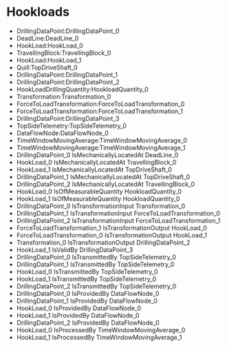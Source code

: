 # Hookloads
- DrillingDataPoint:DrillingDataPoint_0
- DeadLine:DeadLine_0
- HookLoad:HookLoad_0
- TravellingBlock:TravellingBlock_0
- HookLoad:HookLoad_1
- Quill:TopDriveShaft_0
- DrillingDataPoint:DrillingDataPoint_1
- DrillingDataPoint:DrillingDataPoint_2
- HookLoadDrillingQuantity:HookloadQuantity_0
- Transformation:Transformation_0
- ForceToLoadTransformation:ForceToLoadTransformation_0
- ForceToLoadTransformation:ForceToLoadTransformation_1
- DrillingDataPoint:DrillingDataPoint_3
- TopSideTelemetry:TopSideTelemetry_0
- DataFlowNode:DataFlowNode_0
- TimeWindowMovingAverage:TimeWindowMovingAverage_0
- TimeWindowMovingAverage:TimeWindowMovingAverage_1
- DrillingDataPoint_0 IsMechanicallyLocatedAt DeadLine_0
- HookLoad_0 IsMechanicallyLocatedAt TravellingBlock_0
- HookLoad_1 IsMechanicallyLocatedAt TopDriveShaft_0
- DrillingDataPoint_1 IsMechanicallyLocatedAt TopDriveShaft_0
- DrillingDataPoint_2 IsMechanicallyLocatedAt TravellingBlock_0
- HookLoad_0 IsOfMeasurableQuantity HookloadQuantity_0
- HookLoad_1 IsOfMeasurableQuantity HookloadQuantity_0
- DrillingDataPoint_0 IsTransformationInput Transformation_0
- DrillingDataPoint_1 IsTransformationInput ForceToLoadTransformation_0
- DrillingDataPoint_2 IsTransformationInput ForceToLoadTransformation_1
- ForceToLoadTransformation_1 IsTransformationOutput HookLoad_0
- ForceToLoadTransformation_0 IsTransformationOutput HookLoad_1
- Transformation_0 IsTransformationOutput DrillingDataPoint_2
- HookLoad_1 IsValidBy DrillingDataPoint_3
- DrillingDataPoint_0 IsTransmittedBy TopSideTelemetry_0
- DrillingDataPoint_1 IsTransmittedBy TopSideTelemetry_0
- HookLoad_0 IsTransmittedBy TopSideTelemetry_0
- HookLoad_1 IsTransmittedBy TopSideTelemetry_0
- DrillingDataPoint_2 IsTransmittedBy TopSideTelemetry_0
- DrillingDataPoint_0 IsProvidedBy DataFlowNode_0
- DrillingDataPoint_1 IsProvidedBy DataFlowNode_0
- HookLoad_0 IsProvidedBy DataFlowNode_0
- HookLoad_1 IsProvidedBy DataFlowNode_0
- DrillingDataPoint_2 IsProvidedBy DataFlowNode_0
- HookLoad_0 IsProcessedBy TimeWindowMovingAverage_0
- HookLoad_1 IsProcessedBy TimeWindowMovingAverage_1
